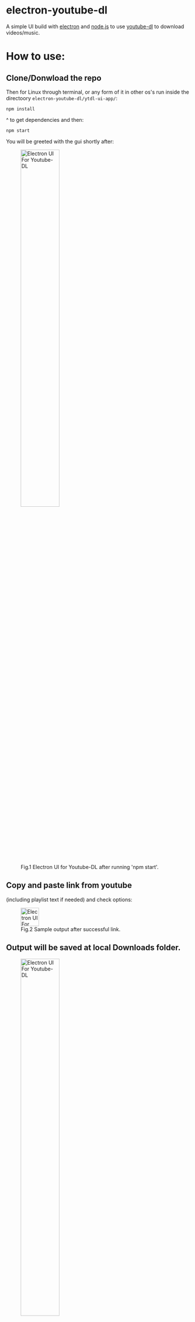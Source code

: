 # electron-youtube-dl
A simple UI build with [electron](https://www.electronjs.org/apps) and [node.js](https://nodejs.org/en/) to use [youtube-dl](https://github.com/ytdl-org/youtube-dl/) to download videos/music.

# How to use:
## Clone/Donwload the repo

Then for Linux through terminal, or any form of it in other os's run inside the directoory ```electron-youtube-dl/ytdl-ui-app/```: 

```
npm install
```
^ to get dependencies
and then:
```
npm start
```

You will be greeted with the gui shortly after:

<figure>
  <img src="https://github.com/AlbesK/simple-ytdl-ui/blob/master/images/starting_ui.png" alt="Electron UI For Youtube-DL" style="width:50%">
  <figcaption>Fig.1 Electron UI for Youtube-DL after running 'npm start'.</figcaption>
</figure>

## Copy and paste link from youtube 

(including playlist text if needed) and check options:

<figure>
  <img src="https://github.com/AlbesK/simple-ytdl-ui/blob/master/images/mp3_input_example_2.png" alt="Electron UI For Youtube-DL" style="width:50">
  <figcaption>Fig.2 Sample output after successful link.</figcaption>
</figure>

## Output will be saved at local Downloads folder.
<figure>
  <img src="https://github.com/AlbesK/simple-ytdl-ui/blob/master/images/output_1.png" alt="Electron UI For Youtube-DL" style="width:50%">
  <figcaption>Fig.3 Sample Output Folder.</figcaption>
</figure>

<figure>
  <img src="https://github.com/AlbesK/simple-ytdl-ui/blob/master/images/output_2.png" alt="Electron UI For Youtube-DL" style="width:50%">
  <figcaption>Fig.4 Sample download.</figcaption>
</figure>

# Notes:

You need to have the following installed already:  

<ul>
  <li>youtube-dl (for python3, through pip3) - Update once in a while as well.</li>
  <li>node.js</li>
</ul>  

# Release builds

This was tested on Ubuntu 18.04. It already has [electron packager](https://github.com/electron/electron-packager) and can be used directly to make builds through 'npm run package-os' where os is linux, win, or mac (the commands are in package.json). But the icon/logo is still not resolved for now.

Will update when I feel I want new features, or to automate more processes, and lastly, of course feel free to fork it and play yourself! 

I learned a lot building this app, from main/index.js (main UI/back-end) to render.js (client) calls through ipc to communicate asynchronously from a renderer process to the main processes, security policy calling python to even simple string formatting in javascript.

# Motivation
I like the idea of cross platform apps using web-languages inspired UI and and
another language in the back not just JavaScript. The idea here is building 
for my mvp a simple UI in HTML5, CSS, JavaScript to extend the command line
interface of the youtube-dl open source project. 

It should be noted this will be done only for personal use, and I do not condone any mass downloads of videos/music for redistribution! 
(i.e. by using this to download songs which you then share with friends. This
is strictly for personal use!!)

If I make the repo public in the future to showcase web/other backened integration
will do so only by changing the license or making clear that whoever uses this app should use it for himself and not for re-selling/resharing the downloaded content.

# Github
I have used version control before but thought it would be nice to start again  a
project here rather than just edit the same folders and learn more through practice.

# Branches
For now I will use 2 branches. Another one called 'draft' along 'master'. 'draft' as the name states will be used on most changes I would like to explore, and then would push them to 'master' when its in working order.
